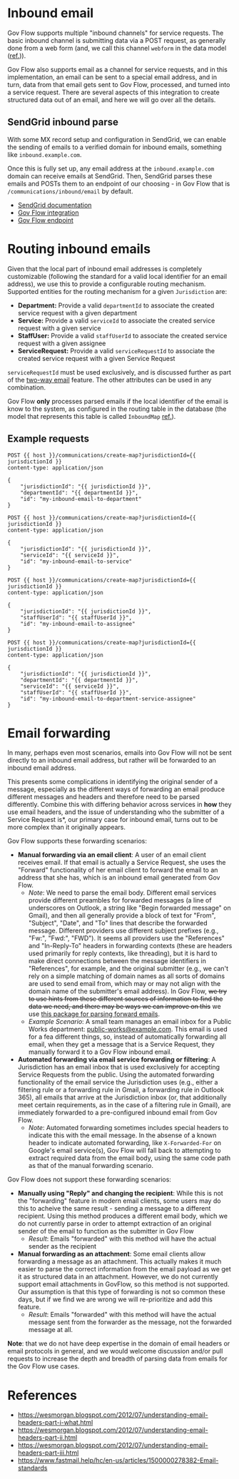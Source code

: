 # Inbound email

Gov Flow supports multiple "inbound channels" for service requests. The basic inbound channel is submitting data via a POST request, as generally done from a web form (and, we call this channel `webform` in the data model ([ref.](https://github.com/govflow/govflow/blob/main/src/core/service-requests/models.ts#L20))).

Gov Flow also supports email as a channel for service requests, and in this implementation, an email can be sent to a special email address, and in turn, data from that email gets sent to Gov Flow, processed, and turned into a service request. There are several aspects of this integration to create structured data out of an email, and here we will go over all the details.

## SendGrid inbound parse

With some MX record setup and configuration in SendGrid, we can enable the sending of emails to a verified domain for inbound emails, something like `inbound.example.com`.

Once this is fully set up, any email address at the `inbound.example.com` domain can receive emails at SendGrid. Then, SendGrid parses these emails and POSTs them to an endpoint of our choosing - in Gov Flow that is `/communications/inbound/email` by default.

- [SendGrid documentation](https://docs.sendgrid.com/for-developers/parsing-email/setting-up-the-inbound-parse-webhook)
- [Gov Flow integration](https://github.com/govflow/govflow/blob/main/src/core/communications/repositories.ts#L66)
- [Gov Flow endpoint](https://github.com/govflow/govflow/blob/main/src/core/communications/routes.ts#L14)

# Routing inbound emails

Given that the local part of inbound email addresses is completely customizable (following the standard for a valid local identifier for an email address), we use this to provide a configurable routing mechanism. Supported entities for the routing mechanism for a given `Jurisdiction` are:

- **Department:** Provide a valid `departmentId` to associate the created service request with a given department
- **Service:** Provide a valid `serviceId` to associate the created service request with a given service
- **StaffUser:** Provide a valid `staffUserId` to associate the created service request with a given assignee
- **ServiceRequest:** Provide a valid `serviceRequestId` to associate the created service request with a given Service Request

`serviceRequestId` must be used exclusively, and is discussed further as part of the [two-way email](two-way-email.md) feature. The other attributes can be used in any combination.

Gov Flow **only** processes parsed emails if the local identifier of the email is know to the system, as configured in the routing table in the database (the model that represents this table is called `InboundMap` [ref.](https://github.com/govflow/govflow/blob/main/src/core/communications/models.ts#L100)).

## Example requests

```http
POST {{ host }}/communications/create-map?jurisdictionId={{ jurisdictionId }}
content-type: application/json

{
    "jurisdictionId": "{{ jurisdictionId }}",
    "departmentId": "{{ departmentId }}",
    "id": "my-inbound-email-to-department"
}
```

```http
POST {{ host }}/communications/create-map?jurisdictionId={{ jurisdictionId }}
content-type: application/json

{
    "jurisdictionId": "{{ jurisdictionId }}",
    "serviceId": "{{ serviceId }}",
    "id": "my-inbound-email-to-service"
}
```

```http
POST {{ host }}/communications/create-map?jurisdictionId={{ jurisdictionId }}
content-type: application/json

{
    "jurisdictionId": "{{ jurisdictionId }}",
    "staffUserId": "{{ staffUserId }}",
    "id": "my-inbound-email-to-assignee"
}
```

```http
POST {{ host }}/communications/create-map?jurisdictionId={{ jurisdictionId }}
content-type: application/json

{
    "jurisdictionId": "{{ jurisdictionId }}",
    "departmentId": "{{ departmentId }}",
    "serviceId": "{{ serviceId }}",
    "staffUserId": "{{ staffUserId }}",
    "id": "my-inbound-email-to-department-service-assignee"
}
```

# Email forwarding

In many, perhaps even most scenarios, emails into Gov Flow will not be sent directly to an inbound email address, but rather will be forwarded to an inbound email address.

This presents some complications in identifying the original sender of a message, especially as the different ways of forwarding an email produce different messages and headers and therefore need to be parsed differently. Combine this with differing behavior across services in **how** they use email headers, and the issue of understanding who the submitter of a Service Request is*, our primary case for inbound email, turns out to be more complex than it originally appears.

Gov Flow supports these forwarding scenarios:

- **Manual forwarding via an email client**: A user of an email client receives email. If that email is actually a Service Request, she uses the "Forward" functionality of her email client to forward the email to an address that she has, which is an inbound email generated from Gov Flow.
  - *Note*: We need to parse the email body. Different email services provide different preambles for forwarded messages (a line of underscores on Outlook, a string like "Begin forwarded message" on Gmail), and then all generally provide a block of text for "From", "Subject", "Date", and "To" lines that describe the forwarded message. Different providers use different subject prefixes (e.g., "Fw:", "Fwd:", "FWD"). It seems all providers use the "References" and "In-Reply-To" headers in forwarding contexts (these are headers used primarily for reply contexts, like threading), but it is hard to make direct connections between the message identifiers in "References", for example, and the original submitter (e.g., we can't rely on a simple matching of domain names as all sorts of domains are used to send email from, which may or may not align with the domain name of the submitter's email address). In Gov Flow, <del>we try to use hints from these different sources of information to find the data we need, and there may be ways we can improve on this</del> we use [this package for parsing forward emails](https://github.com/crisp-oss/email-forward-parser).
  - *Example Scenario*: A small team manages an email inbox for a Public Works department: public-works@example.com. This email is used for a fea different things, so, instead of automatically forwarding all email, when they get a message that is a Service Request, they manually forward it to a Gov Flow inbound email.
- **Automated forwarding via email service forwarding or filtering**: A Jurisdiction has an email inbox that is used exclusively for accepting Service Requests from the public. Using the automated forwarding functionality of the email service the Jurisdiction uses (e.g., either a filtering rule or a forwarding rule in Gmail, a forwarding rule in Outlook 365), all emails that arrive at the Jurisdiction inbox (or, that additionally meet certain requirements, as in the case of a filtering rule in Gmail), are immediately forwarded to a pre-configured inbound email from Gov Flow.
  - *Note*: Automated forwarding sometimes includes special headers to indicate this with the email message. In the absense of a known header to indicate automated forwarding, like `X-Forwarded-For` on Google's email service(s), Gov Flow will fall back to attempting to extract required data from the email body, using the same code path as that of the manual forwarding scenario.

Gov Flow does not support these forwarding scenarios:

- **Manually using "Reply" and changing the recipient**: While this is not the "forwarding" feature in modern email clients, some users may do this to acheive the same result - sending a message to a different recipient. Using this method produces a different email body, which we do not currently parse in order to attempt extraction of an original sender of the email to function as the submitter in Gov Flow
  - *Result*: Emails "forwarded" with this method will have the actual sender as the recipient
- **Manual forwarding as an attachment**: Some email clients allow forwarding a message as an attachment. This actually makes it much easier to parse the correct information from the email payload as we get it as structured data in an attachment. However, we do not currently support email attachments in GovFlow, so this method is not supported. Our assumption is that this type of forwarding is not so common these days, but if we find we are wrong we will re-prioritize and add this feature.
  - *Result*: Emails "forwarded" with this method will have the actual message sent from the forwarder as the message, not the forwarded message at all.

**Note**: that we do not have deep expertise in the domain of email headers or email protocols in general, and we would welcome discussion and/or pull requests to increase the depth and breadth of parsing data from emails for the Gov Flow use cases.

# References

- https://wesmorgan.blogspot.com/2012/07/understanding-email-headers-part-i-what.html
- https://wesmorgan.blogspot.com/2012/07/understanding-email-headers-part-ii.html
- https://wesmorgan.blogspot.com/2012/07/understanding-email-headers-part-iii.html
- https://www.fastmail.help/hc/en-us/articles/1500000278382-Email-standards
